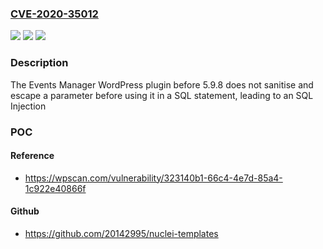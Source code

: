 ### [CVE-2020-35012](https://cve.mitre.org/cgi-bin/cvename.cgi?name=CVE-2020-35012)
![](https://img.shields.io/static/v1?label=Product&message=Events%20Manager&color=blue)
![](https://img.shields.io/static/v1?label=Version&message=5.9.8%3C%205.9.8%20&color=brighgreen)
![](https://img.shields.io/static/v1?label=Vulnerability&message=CWE-89%20SQL%20Injection&color=brighgreen)

### Description

The Events Manager WordPress plugin before 5.9.8 does not sanitise and escape a parameter before using it in a SQL statement, leading to an SQL Injection

### POC

#### Reference
- https://wpscan.com/vulnerability/323140b1-66c4-4e7d-85a4-1c922e40866f

#### Github
- https://github.com/20142995/nuclei-templates

